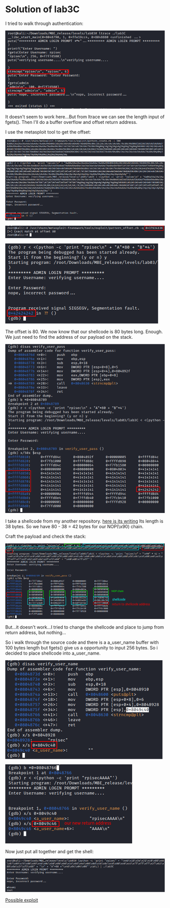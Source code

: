# Solution of lab3C

I tried to walk through authentication:

![try](screenshots/try.png)

It doesn't seem to work here...But from ltrace we can see the length input of fgets(). Then I'll do a buffer overflow and offset return address.

I use the metasploit tool to get the offset:

![pattern_create](screenshots/pattern_create.png)

![put the pattern](screenshots/put_the_pattern.png)

![get_the_offset](screenshots/offset.png)

![check_the_offset](screenshots/check_the_offset.png)

The offset is 80. We now know that our shellcode is 80 bytes long. Enough. We just need to find the address of our payload on the stack.

![find_the_address](screenshots/find_the_address.png)

I take a shellcode from my another repository. [here is its writing](https://github.com/whatsyourask/CTFlearn-writeups/blob/main/binary/Shell%20time!/shellcode/writing.md)
Its length is 38 bytes. So we have 80 - 38 = 42 bytes for our NOP(\x90) chain.

Craft the payload and check the stack:

![stack](screenshots/stack.png)

But...it doesn't work...I tried to change the shellcode and place to jump from return address, but nothing...

So i walk through the source code and there is a a_user_name buffer with 100 bytes length but fgets() give us a opportunity to input 256 bytes. So i decided to place shellcode into a_user_name.

![username_address](screenshots/username_address.png)

![return_address](screenshots/return_address.png)

Now just put all together and get the shell:

![shell](screenshots/shell.png)

[Possible exploit](exploit.py)
